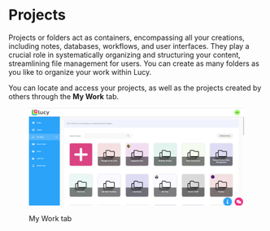 # Projects

Projects or folders act as containers, encompassing all your creations, including notes, databases, workflows, and user interfaces. They play a crucial role in systematically organizing and structuring your content, streamlining file management for users. You can create as many folders as you like to organize your work within Lucy.

You can locate and access your projects, as well as the projects created by others through the **My Work** tab.

<figure><img src="../.gitbook/assets/LC_Projects_S1.png" alt=""><figcaption><p>My Work tab</p></figcaption></figure>
